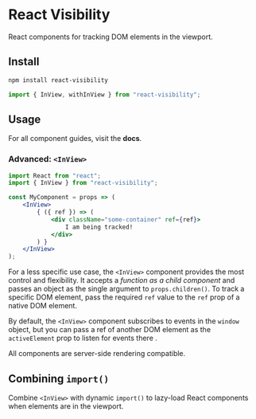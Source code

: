 # React Visibility

React components for tracking DOM elements in the viewport.

## Install

```sh
npm install react-visibility
```

```javascript
import { InView, withInView } from "react-visibility";
```

## Usage

For all component guides, visit the **docs**.

### Advanced: `<InView>`

```jsx
import React from "react";
import { InView } from "react-visibility";

const MyComponent = props => (
    <InView>
        { ({ ref }) => (
            <div className="some-container" ref={ref}>
                I am being tracked!
            </div>
        ) }
    </InView>
);
```

For a less specific use case, the `<InView>` component provides the most control and flexibility. It accepts a *function as a child component* and passes an object as the single argument to `props.children()`. To track a specific DOM element, pass the required `ref` value to the `ref` prop of a native DOM element.

By default, the `<InView>` component subscribes to events in the `window` object, but you can pass a ref of another DOM element as the `activeElement` prop to listen for events there .

All components are server-side rendering compatible.

## Combining `import()`

Combine `<InView>` with dynamic `import()` to lazy-load React components when elements are in the viewport.
